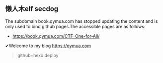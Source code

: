 
## 懒人木elf secdog

The subdomain book.qymua.com has stopped updating the content and is only used to bind github pages.The accessible pages are as follows:
- https://book.qymua.com/CTF-One-for-All/  

✔Welcome to my blog https://qymua.com 

>  github+hexo  deploy

